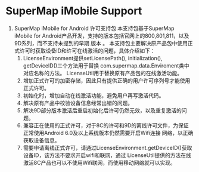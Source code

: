 # SuperMap iMobile Support
1. SuperMap iMobile for Android 许可支持包
      本支持包基于SuperMap iMobile for Android产品开发，支持的版本包括官网上的800,801,811，以及9D系列，而不支持未提到的早期
   版本 。
   本支持包主要解决原产品包中使用正式许可时获取设备ID和许可在线激活的问题，具体介绍如下：
      1) LicenseEnvironment提供setLicensePath(), initialization(), getDeviceID()三个方法用于替换
         com.supermap.data.Enviroment类中对应名称的方法。
        LicenseUtil用于替换原有产品包的在线激活功能。
      2) 增加正式许可的加密存储，因此只有提供正确的用户许可序列号才能使用正式许可。
      3) 初始化时，增加自动在线激活功能，避免用户再写激活代码。
      4) 解决原有产品中校验设备信息经常出错的问题。
      5) 解决9D部分版本激活后重启初始化后许可仍然无效，以及重复激活的问题。
      6) 兼容正在使用的正式许可，对于8C的许可和9D的离线许可文件，为保证正常使用Android 6.0及以上系统版本仍然需要开启Wifi连接
         网络，以正确获取设备信息。
      7) 需要申请离线正式许可，请通过LicenseEnvironment.getDeviceID()获取设备ID，该方法不要求开启wifi和联网，通过
         LicenseUtil提供的方法在线激活8C产品也可以不使用Wifi联网，而使用移动网络就可以实现。
